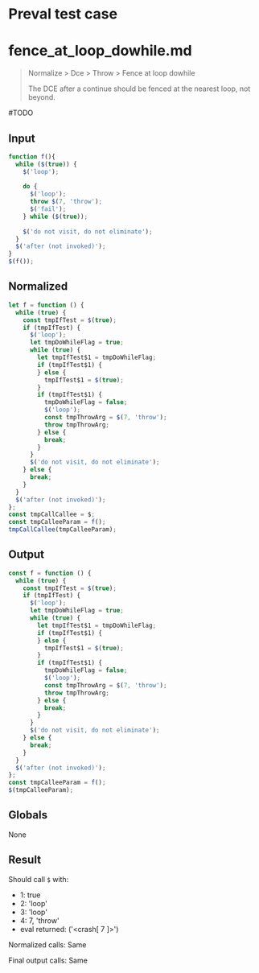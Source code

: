# Preval test case

# fence_at_loop_dowhile.md

> Normalize > Dce > Throw > Fence at loop dowhile
>
> The DCE after a continue should be fenced at the nearest loop, not beyond.

#TODO

## Input

`````js filename=intro
function f(){
  while ($(true)) {
    $('loop');
    
    do {
      $('loop');
      throw $(7, 'throw');
      $('fail');
    } while ($(true));
    
    $('do not visit, do not eliminate');
  }
  $('after (not invoked)');
}
$(f());
`````

## Normalized

`````js filename=intro
let f = function () {
  while (true) {
    const tmpIfTest = $(true);
    if (tmpIfTest) {
      $('loop');
      let tmpDoWhileFlag = true;
      while (true) {
        let tmpIfTest$1 = tmpDoWhileFlag;
        if (tmpIfTest$1) {
        } else {
          tmpIfTest$1 = $(true);
        }
        if (tmpIfTest$1) {
          tmpDoWhileFlag = false;
          $('loop');
          const tmpThrowArg = $(7, 'throw');
          throw tmpThrowArg;
        } else {
          break;
        }
      }
      $('do not visit, do not eliminate');
    } else {
      break;
    }
  }
  $('after (not invoked)');
};
const tmpCallCallee = $;
const tmpCalleeParam = f();
tmpCallCallee(tmpCalleeParam);
`````

## Output

`````js filename=intro
const f = function () {
  while (true) {
    const tmpIfTest = $(true);
    if (tmpIfTest) {
      $('loop');
      let tmpDoWhileFlag = true;
      while (true) {
        let tmpIfTest$1 = tmpDoWhileFlag;
        if (tmpIfTest$1) {
        } else {
          tmpIfTest$1 = $(true);
        }
        if (tmpIfTest$1) {
          tmpDoWhileFlag = false;
          $('loop');
          const tmpThrowArg = $(7, 'throw');
          throw tmpThrowArg;
        } else {
          break;
        }
      }
      $('do not visit, do not eliminate');
    } else {
      break;
    }
  }
  $('after (not invoked)');
};
const tmpCalleeParam = f();
$(tmpCalleeParam);
`````

## Globals

None

## Result

Should call `$` with:
 - 1: true
 - 2: 'loop'
 - 3: 'loop'
 - 4: 7, 'throw'
 - eval returned: ('<crash[ 7 ]>')

Normalized calls: Same

Final output calls: Same
